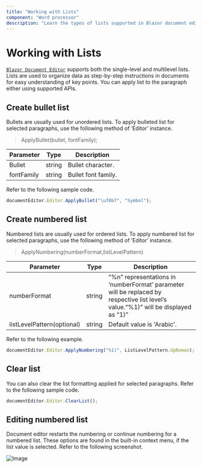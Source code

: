 ```yaml
---
title: "Working with Lists"
component: "Word processor"
description: "Learn the types of lists supported in Blazor document editor and how to apply or clear it for selected contents."
---
```


# Working with Lists

[`Blazor Document Editor`](https://www.syncfusion.com/blazor-components/blazor-word-processor) supports both the single-level and multilevel lists. Lists are used to organize data as step-by-step instructions in documents for easy understanding of key points. You can apply list to the paragraph either using supported APIs.

## Create bullet list

Bullets are usually used for unordered lists. To apply bulleted list for selected paragraphs, use the following method of ‘Editor’ instance.

> ApplyBullet(bullet, fontFamily);

|Parameter|Type|Description|
|---------|----|-----------|
|Bullet|string|Bullet character.|
|fontFamily|string|Bullet font family.|

Refer to the following sample code.

```javascript
documentEditor.Editor.ApplyBullet("\uf0b7", "Symbol");
```

## Create numbered list

Numbered lists are usually used for ordered lists. To apply numbered list for selected paragraphs, use the following method of ‘Editor’ instance.

> ApplyNumbering(numberFormat,listLevelPattern)

|Parameter|Type|Description|
|---------|----|-----------|
|numberFormat|string|“%n” representations in ‘numberFormat’ parameter will be replaced by respective list level’s value.“%1)” will be displayed as “1)”|
|listLevelPattern(optional)|string|Default value is 'Arabic'.|

Refer to the following example.

```javascript
documentEditor.Editor.ApplyNumbering("%1)", ListLevelPattern.UpRoman);
```

## Clear list

You can also clear the list formatting applied for selected paragraphs. Refer to the following sample code.

```javascript
documentEditor.Editor.ClearList();
```

## Editing numbered list

Document editor restarts the numbering or continue numbering for a numbered list. These options are found in the built-in context menu, if the list value is selected. Refer to the following screenshot.

![Image](images/list.jpeg)
